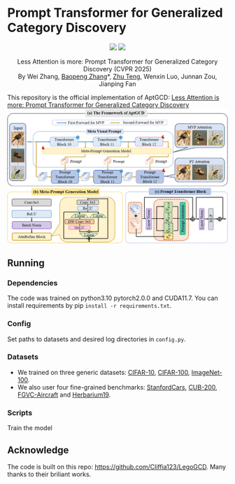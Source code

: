 # Prompt Transformer for Generalized Category Discovery

<p align="center">
    <a href="https://openaccess.thecvf.com/content/CVPR2025/html/Zhang_Less_Attention_is_More_Prompt_Transformer_for_Generalized_Category_Discovery_CVPR_2025_paper.html"><img src="https://img.shields.io/badge/-CVPR%202025-68488b"></a>
  <a href="https://github.com/CVMI-Lab/SlotCon/blob/master/LICENSE"><img src="https://img.shields.io/badge/License-MIT-blue.svg"></a>
</p>
<p align="center">
	Less Attention is more: Prompt Transformer for Generalized Category Discovery (CVPR 2025)<br>
  By
  Wei Zhang, 
  <a href="https://faculty.bjtu.edu.cn/8221/">Baopeng Zhang</a>*, 
  <a href="https://faculty.bjtu.edu.cn/8902/">Zhu Teng</a>,
  Wenxin Luo, 
  Junnan Zou,
  Jianping Fan
</p>
 

This repository is the official implementation of AptGCD: [Less Attention is more: Prompt Transformer for Generalized Category Discovery](https://openaccess.thecvf.com/content/CVPR2025/papers/Zhang_Less_Attention_is_More_Prompt_Transformer_for_Generalized_Category_Discovery_CVPR_2025_paper.pdf)
![overview](assets/overview.png)
## Running
### Dependencies
The code was trained on python3.10 pytorch2.0.0 and CUDA11.7.
You can install requirements by pip ```install -r requirements.txt```.

### Config
Set paths to datasets and desired log directories in ```config.py```.

### Datasets
* We trained on three generic datasets: [CIFAR-10](https://docs.pytorch.org/vision/main/generated/torchvision.datasets.CIFAR10.html), [CIFAR-100](https://docs.pytorch.org/vision/main/generated/torchvision.datasets.CIFAR100.html), [ImageNet-100](https://docs.pytorch.org/vision/main/generated/torchvision.datasets.ImageNet.html#torchvision.datasets.ImageNet).
* We also user four fine-grained benchmarks: [StanfordCars](https://github.com/sgvaze/osr_closed_set_all_you_need#ssb), [CUB-200](https://github.com/sgvaze/osr_closed_set_all_you_need#ssb), [FGVC-Aircraft](https://github.com/sgvaze/osr_closed_set_all_you_need#ssb) and [Herbarium19](https://www.kaggle.com/c/herbarium-2019-fgvc6).

### Scripts
Train the model 

## Acknowledge
The code is built on this repo: https://github.com/Cliffia123/LegoGCD. Many thanks to their briliant works.